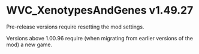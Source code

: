 # WVC_XenotypesAndGenes v1.49.27
 
Pre-release versions require resetting the mod settings.

Versions above 1.00.96 require (when migrating from earlier versions of the mod) a new game.